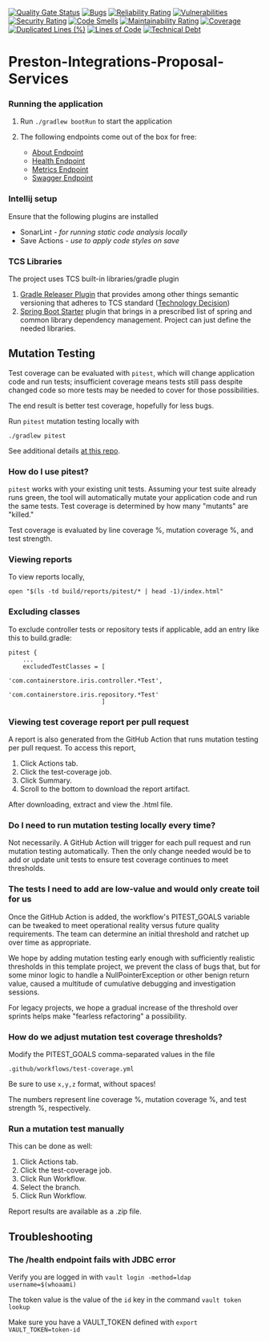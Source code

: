 [![Quality Gate Status](https://sonarcloud.io/api/project_badges/measure?project=the-container-store_preston-integrations-proposal-services&metric=alert_status&token=98e28dd424396a635fc60e32c52b777f0e3a7126)](https://sonarcloud.io/summary/new_code?id=the-container-store_preston-integrations-proposal-services)
[![Bugs](https://sonarcloud.io/api/project_badges/measure?project=the-container-store_preston-integrations-proposal-services&metric=bugs&token=98e28dd424396a635fc60e32c52b777f0e3a7126)](https://sonarcloud.io/summary/new_code?id=the-container-store_preston-integrations-proposal-services)
[![Reliability Rating](https://sonarcloud.io/api/project_badges/measure?project=the-container-store_preston-integrations-proposal-services&metric=reliability_rating&token=98e28dd424396a635fc60e32c52b777f0e3a7126)](https://sonarcloud.io/summary/new_code?id=the-container-store_preston-integrations-proposal-services)
[![Vulnerabilities](https://sonarcloud.io/api/project_badges/measure?project=the-container-store_preston-integrations-proposal-services&metric=vulnerabilities&token=98e28dd424396a635fc60e32c52b777f0e3a7126)](https://sonarcloud.io/summary/new_code?id=the-container-store_preston-integrations-proposal-services)
[![Security Rating](https://sonarcloud.io/api/project_badges/measure?project=the-container-store_preston-integrations-proposal-services&metric=security_rating&token=98e28dd424396a635fc60e32c52b777f0e3a7126)](https://sonarcloud.io/summary/new_code?id=the-container-store_preston-integrations-proposal-services)
[![Code Smells](https://sonarcloud.io/api/project_badges/measure?project=the-container-store_preston-integrations-proposal-services&metric=code_smells&token=98e28dd424396a635fc60e32c52b777f0e3a7126)](https://sonarcloud.io/summary/new_code?id=the-container-store_preston-integrations-proposal-services)
[![Maintainability Rating](https://sonarcloud.io/api/project_badges/measure?project=the-container-store_preston-integrations-proposal-services&metric=sqale_rating&token=98e28dd424396a635fc60e32c52b777f0e3a7126)](https://sonarcloud.io/summary/new_code?id=the-container-store_preston-integrations-proposal-services)
[![Coverage](https://sonarcloud.io/api/project_badges/measure?project=the-container-store_preston-integrations-proposal-services&metric=coverage&token=98e28dd424396a635fc60e32c52b777f0e3a7126)](https://sonarcloud.io/summary/new_code?id=the-container-store_preston-integrations-proposal-services)
[![Duplicated Lines (%)](https://sonarcloud.io/api/project_badges/measure?project=the-container-store_preston-integrations-proposal-services&metric=duplicated_lines_density&token=98e28dd424396a635fc60e32c52b777f0e3a7126)](https://sonarcloud.io/summary/new_code?id=the-container-store_preston-integrations-proposal-services)
[![Lines of Code](https://sonarcloud.io/api/project_badges/measure?project=the-container-store_preston-integrations-proposal-services&metric=ncloc&token=98e28dd424396a635fc60e32c52b777f0e3a7126)](https://sonarcloud.io/summary/new_code?id=the-container-store_preston-integrations-proposal-services)
[![Technical Debt](https://sonarcloud.io/api/project_badges/measure?project=the-container-store_preston-integrations-proposal-services&metric=sqale_index&token=98e28dd424396a635fc60e32c52b777f0e3a7126)](https://sonarcloud.io/summary/new_code?id=the-container-store_preston-integrations-proposal-services)

# Preston-Integrations-Proposal-Services

### Running the application
1. Run `./gradlew bootRun` to start the application

1.  The following endpoints come out of the box for free:
    - [About Endpoint](http://localhost:8080/about)
    - [Health Endpoint](http://localhost:8080/health)
    - [Metrics Endpoint](http://localhost:8080/actuator/metrics)
    - [Swagger Endpoint](http://localhost:8080/swagger-ui.html)

### Intellij setup
Ensure that the following plugins are installed
- SonarLint - *for running static code analysis locally*
- Save Actions - *use to apply code styles on save*

### TCS Libraries
The project uses TCS built-in libraries/gradle plugin
1. [Gradle Releaser Plugin](https://github.com/the-container-store/Gradle-Releaser) that provides among other things semantic versioning
that adheres to TCS standard ([Technology Decision](https://github.com/the-container-store/Technical-Architecture/blob/master/adr/0005-version-numbers.md))
1. [Spring Boot Starter](https://github.com/the-container-store/spring-boot-starters) plugin that brings in a
prescribed list of spring and common library dependency management. Project can just define the needed libraries.

## Mutation Testing

Test coverage can be evaluated with `pitest`, which will change application code
and run tests; insufficient coverage means tests still pass despite changed code
so more tests may be needed to cover for those possibilities.

The end result is better test coverage, hopefully for less bugs.

Run `pitest` mutation testing locally with

`./gradlew pitest`

See additional details [at this repo](/the-container-store/Iris-Services).

### How do I use pitest?

`pitest` works with your existing unit tests. Assuming your test suite already
runs green, the tool will automatically mutate your application code and run the
same tests. Test coverage is determined by how many "mutants" are "killed."

Test coverage is evaluated by line coverage %, mutation coverage %, and test
strength.

### Viewing reports

To view reports locally,

`open "$(ls -td build/reports/pitest/* | head -1)/index.html"`

### Excluding classes

To exclude controller tests or repository tests if applicable, add an entry like
this to build.gradle:

```
pitest {
    ...
    excludedTestClasses = [
                              'com.containerstore.iris.controller.*Test',
                              'com.containerstore.iris.repository.*Test'
                          ]
```

### Viewing test coverage report per pull request

A report is also generated from the GitHub Action that runs mutation testing per
pull request. To access this report,

1. Click Actions tab.
2. Click the test-coverage job.
3. Click Summary.
4. Scroll to the bottom to download the report artifact.

After downloading, extract and view the .html file.

### Do I need to run mutation testing locally every time?

Not necessarily. A GitHub Action will trigger for each pull request and run
mutation testing automatically. Then the only change needed would be to add or
update unit tests to ensure test coverage continues to meet thresholds.

### The tests I need to add are low-value and would only create toil for us

Once the GitHub Action is added, the workflow's PITEST_GOALS variable can be
tweaked to meet operational reality versus future quality requirements. The team
can determine an initial threshold and ratchet up over time as appropriate.

We hope by adding mutation testing early enough with sufficiently realistic
thresholds in this template project, we prevent the class of bugs that, but for
some minor logic to handle a NullPointerException or other benign return value,
caused a multitude of cumulative debugging and investigation sessions.

For legacy projects, we hope a gradual increase of the threshold over sprints
helps make "fearless refactoring" a possibility.

### How do we adjust mutation test coverage thresholds?

Modify the PITEST_GOALS comma-separated values in the file

    .github/workflows/test-coverage.yml

Be sure to use `x,y,z` format, without spaces!

The numbers represent line coverage %, mutation coverage %, and test strength %,
respectively.

### Run a mutation test manually

This can be done as well:

1. Click Actions tab.
2. Click the test-coverage job.
3. Click Run Workflow.
4. Select the branch.
5. Click Run Workflow.

Report results are available as a .zip file.

## Troubleshooting

### The /health endpoint fails with JDBC error

Verify you are logged in with `vault login -method=ldap username=$(whoaami)`

The token value is the value of the `id` key in the command `vault token lookup`

Make sure you have a VAULT_TOKEN defined with `export VAULT_TOKEN=token-id`
